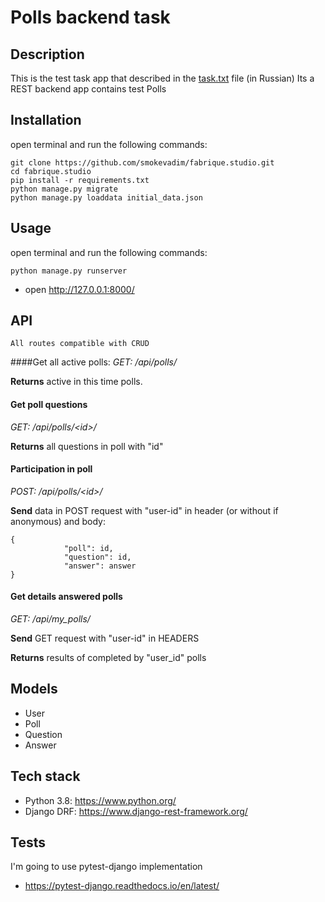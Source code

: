 # Polls backend task

## Description 

This is the test task app that described in the [task.txt](task.txt) file (in Russian)
Its a REST backend app contains test Polls

## Installation

open terminal and run the following commands:

```shell script
git clone https://github.com/smokevadim/fabrique.studio.git
cd fabrique.studio
pip install -r requirements.txt
python manage.py migrate
python manage.py loaddata initial_data.json
```

## Usage

open terminal and run the following commands:

```shell script
python manage.py runserver
```

* open http://127.0.0.1:8000/

## API

`All routes compatible with CRUD`

####Get all active polls:
_GET: /api/polls/_

**Returns** active in this time polls.


#### Get poll questions
_GET: /api/polls/\<id\>/_

**Returns** all questions in poll with "id" 


#### Participation in poll
_POST: /api/polls/\<id\>/_

**Send** data in POST request with "user-id" in header (or without if anonymous) and body:
```
{           
            "poll": id,            
            "question": id,
            "answer": answer
}
```

#### Get details answered polls
_GET: /api/my_polls/_

**Send** GET request with "user-id" in HEADERS

**Returns** results of completed by "user_id" polls

## Models

* User
* Poll
* Question
* Answer

## Tech stack 

* Python 3.8: https://www.python.org/
* Django DRF: https://www.django-rest-framework.org/

## Tests

I'm going to use pytest-django implementation
* https://pytest-django.readthedocs.io/en/latest/

